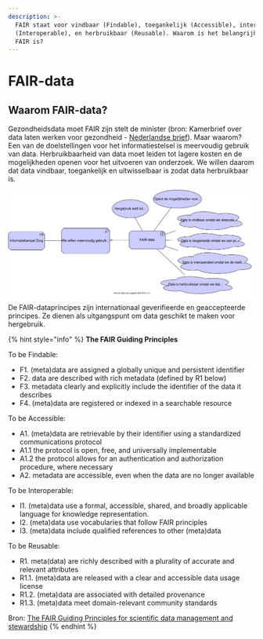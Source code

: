 ```yaml
---
description: >-
  FAIR staat voor vindbaar (Findable), toegankelijk (Accessible), interoperabel
  (Interoperable), en herbruikbaar (Reusable). Waarom is het belangrijk dat data
  FAIR is?
---
```


# FAIR-data

## Waarom FAIR-data?

Gezondheidsdata moet FAIR zijn stelt de minister \(bron: Kamerbrief over data laten werken voor gezondheid - [Nederlandse brief](https://www.rijksoverheid.nl/ministeries/ministerie-van-volksgezondheid-welzijn-en-sport/documenten/brieven/2018/11/15/data-laten-werken-voor-gezondheid)\). Maar waarom? Een van de doelstellingen voor het informatiestelsel is meervoudig gebruik van data. Herbruikbaarheid van data moet leiden tot lagere kosten en de mogelijkheden openen voor het uitvoeren van onderzoek. We willen daarom dat data vindbaar, toegankelijk en uitwisselbaar is zodat data herbruikbaar is. 

![FAIR data](../.gitbook/assets/motivation/fairdata.svg)

De FAIR-dataprincipes zijn internationaal geverifieerde en geaccepteerde principes. Ze dienen als uitgangspunt om data geschikt te maken voor hergebruik.

{% hint style="info" %}
**The FAIR Guiding Principles**

To be Findable:

* F1. \(meta\)data are assigned a globally unique and persistent identifier 
* F2. data are described with rich metadata \(defined by R1 below\) 
* F3. metadata clearly and explicitly include the identifier of the data it describes 
* F4. \(meta\)data are registered or indexed in a searchable resource 

To be Accessible: 

* A1. \(meta\)data are retrievable by their identifier using a standardized communications protocol
* A1.1 the protocol is open, free, and universally implementable 
* A1.2 the protocol allows for an authentication and authorization procedure, where necessary 
* A2. metadata are accessible, even when the data are no longer available 

To be Interoperable: 

* I1. \(meta\)data use a formal, accessible, shared, and broadly applicable language for knowledge representation. 
* I2. \(meta\)data use vocabularies that follow FAIR principles 
* I3. \(meta\)data include qualified references to other \(meta\)data 

To be Reusable: 

* R1. meta\(data\) are richly described with a plurality of accurate and relevant attributes 
* R1.1. \(meta\)data are released with a clear and accessible data usage license 
* R1.2. \(meta\)data are associated with detailed provenance 
* R1.3. \(meta\)data meet domain-relevant community standards

Bron: [The FAIR Guiding Principles for scientific data management and stewardship](https://openaccess.leidenuniv.nl/bitstream/handle/1887/46904/ScientificData3%282016%29160018.pdf?sequence=1)
{% endhint %}

